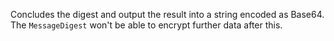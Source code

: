 Concludes the digest and output the result into a string encoded as Base64. The `MessageDigest` won't be able to encrypt further data after this.
